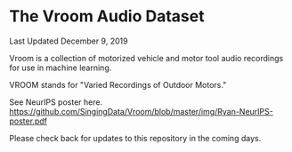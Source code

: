 # The Vroom Audio Dataset 
Last Updated December 9, 2019

Vroom is a collection of motorized vehicle and motor tool audio recordings for use in machine learning.

VROOM stands for "Varied Recordings of Outdoor Motors."

See NeurIPS poster here.  https://github.com/SingingData/Vroom/blob/master/img/Ryan-NeurIPS-poster.pdf

Please check back for updates to this repository in the coming days.


